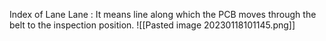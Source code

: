 Index of Lane
Lane : It means line along which the PCB moves through the belt to the inspection position.
![[Pasted image 20230118101145.png]]
